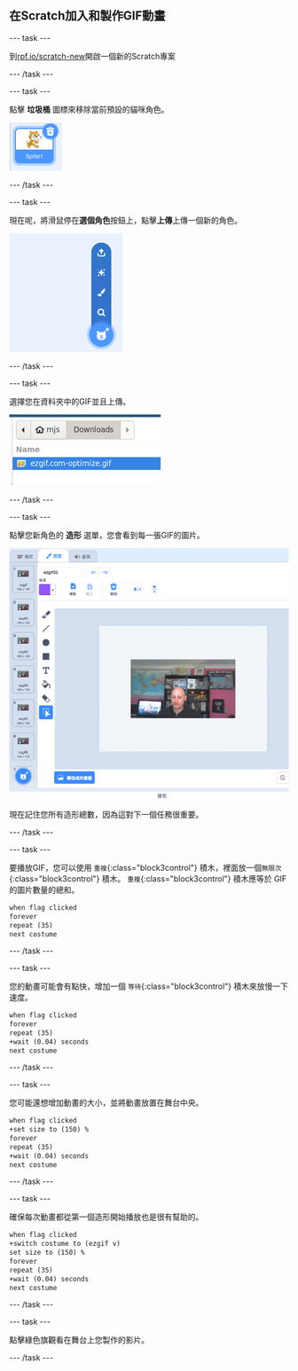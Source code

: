 ## 在Scratch加入和製作GIF動畫

--- task ---

到[rpf.io/scratch-new](https://rpf.io/scratch-new)開啟一個新的Scratch專案

--- /task ---

--- task ---

點擊 **垃圾桶** 圖標來移除當前預設的貓咪角色。

![圖片顯示帶有垃圾桶標示的貓咪角色](images/delete-sprite.png)

--- /task ---

--- task ---

現在呢，將滑鼠停在**選個角色**按鈕上，點擊**上傳**上傳一個新的角色。

![圖片顯示選擇角色選單並選定上傳一個角色](images/upload-sprite.png)

--- /task ---

--- task ---

選擇您在資料夾中的GIF並且上傳。

![圖片顯示檔案瀏覽器中選擇的GIF](images/select-gif.png)

--- /task ---

--- task ---

點擊您新角色的 **造形** 選單，您會看到每一張GIF的圖片。

![圖片顯示 GIF 在 Scratch 中轉換成個別的造形](images/gif-costumes.png)

現在記住您所有造形總數，因為這對下一個任務很重要。

--- /task ---

--- task ---

要播放GIF，您可以使用 `重複`{:class="block3control"} 積木，裡面放一個`無限次`{:class="block3control"} 積木。 `重複`{:class="block3control"} 積木應等於 GIF 的圖片數量的總和。

```blocks3
when flag clicked
forever
repeat (35)
next costume
```
--- /task ---

--- task ---

您的動畫可能會有點快，增加一個 `等待`{:class="block3control"} 積木來放慢一下速度。


```blocks3
when flag clicked
forever
repeat (35)
+wait (0.04) seconds
next costume
```

--- /task ---

--- task ---

您可能還想增加動畫的大小，並將動畫放置在舞台中央。

```blocks3
when flag clicked
+set size to (150) %
forever
repeat (35)
+wait (0.04) seconds
next costume
```

--- /task ---

--- task ---

確保每次動畫都從第一個造形開始播放也是很有幫助的。

```blocks3
when flag clicked
+switch costume to (ezgif v)
set size to (150) %
forever
repeat (35)
+wait (0.04) seconds
next costume
```

--- /task ---


--- task ---

點擊綠色旗觀看在舞台上您製作的影片。

--- /task ---





